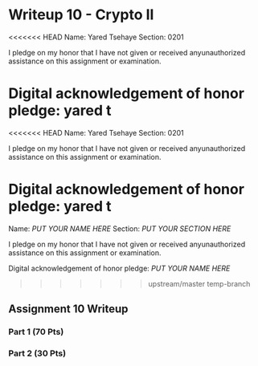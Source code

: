 Writeup 10 - Crypto II
=====

<<<<<<< HEAD
Name: Yared Tsehaye
Section: 0201

I pledge on my honor that I have not given or received anyunauthorized assistance on this assignment or examination.

Digital acknowledgement of honor pledge: yared t
=======
<<<<<<< HEAD
Name: Yared Tsehaye
Section: 0201

I pledge on my honor that I have not given or received anyunauthorized assistance on this assignment or examination.

Digital acknowledgement of honor pledge: yared t
=======
Name: *PUT YOUR NAME HERE*
Section: *PUT YOUR SECTION HERE*

I pledge on my honor that I have not given or received anyunauthorized assistance on this assignment or examination.

Digital acknowledgement of honor pledge: *PUT YOUR NAME HERE*
>>>>>>> upstream/master
>>>>>>> temp-branch

## Assignment 10 Writeup

### Part 1 (70 Pts)


### Part 2 (30 Pts)


